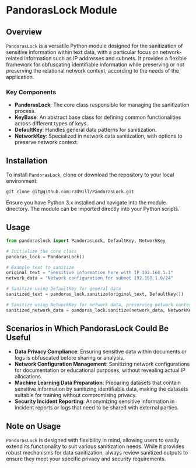 # PandorasLock Module

## Overview

`PandorasLock` is a versatile Python module designed for the sanitization of sensitive information within text data, with a particular focus on network-related information such as IP addresses and subnets. It provides a flexible framework for obfuscating identifiable information while preserving or not preserving the relational network context, according to the needs of the application.

### Key Components
- **PandorasLock**: The core class responsible for managing the sanitization process.
- **KeyBase**: An abstract base class for defining common functionalities across different types of keys.
- **DefaultKey**: Handles general data patterns for sanitization.
- **NetworkKey**: Specialized in network data sanitization, with options to preserve network context.

## Installation

To install `PandorasLock`, clone or download the repository to your local environment:

```
git clone git@github.com:r3d91ll/PandorasLock.git
```

Ensure you have Python 3.x installed and navigate into the module directory. The module can be imported directly into your Python scripts.

## Usage

```python
from pandoraslock import PandorasLock, DefaultKey, NetworkKey

# Initialize the core class
pandoras_lock = PandorasLock()

# Example text to sanitize
original_text = "Sensitive information here with IP 192.168.1.1"
network_data = "Network configuration for subnet 192.168.1.0/24"

# Sanitize using DefaultKey for general data
sanitized_text = pandoras_lock.sanitize(original_text, DefaultKey())

# Sanitize using NetworkKey for network data, preserving network context
sanitized_network_data = pandoras_lock.sanitize(network_data, NetworkKey(preserve_network_context=True))
```

## Scenarios in Which PandorasLock Could Be Useful
- **Data Privacy Compliance**: Ensuring sensitive data within documents or logs is obfuscated before sharing or analysis.
- **Network Configuration Management**: Sanitizing network configurations for documentation or educational purposes, without revealing actual IP allocations.
- **Machine Learning Data Preparation**: Preparing datasets that contain sensitive information by sanitizing identifiable data, making the datasets suitable for training without compromising privacy.
- **Security Incident Reporting**: Anonymizing sensitive information in incident reports or logs that need to be shared with external parties.

## Note on Usage
`PandorasLock` is designed with flexibility in mind, allowing users to easily extend its functionality to suit various sanitization needs. While it provides robust mechanisms for data sanitization, always review sanitized outputs to ensure they meet your specific privacy and security requirements.

